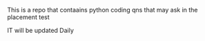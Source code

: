 This is a repo that contaains python coding qns that may ask in the placement test

IT will be updated Daily
